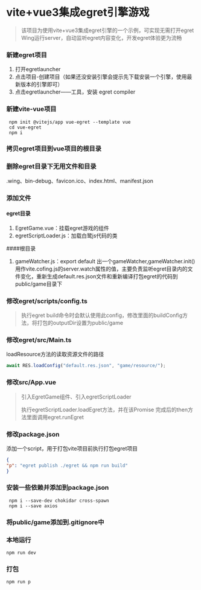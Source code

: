 # vite+vue3集成egret引擎游戏

> 该项目为使用vite+vue3集成egret引擎的一个示例，可实现无需打开egret Wing运行server，自动监听egret内容变化，开发egret体验更为流畅

### 新建egret项目

1. 打开egretlauncher
2. 点击项目-创建项目（如果还没安装引擎会提示先下载安装一个引擎，使用最新版本的引擎即可）
3. 点击egretlauncher——工具，安装 egret compiler

### 新建vite-vue项目

```shell
 npm init @vitejs/app vue-egret --template vue
 cd vue-egret
 npm i
```

### 拷贝egret项目到vue项目的根目录

### 删除egret目录下无用文件和目录

.wing、bin-debug、favicon.ico、index.html、manifest.json

### 添加文件

#### egret目录

1. EgretGame.vue：挂载egret游戏的组件
2. egretScriptLoader.js：加载白鹭js代码的类

####根目录 

1. gameWatcher.js：export default 出一个gameWatcher,gameWatcher.init()用作vite.cofing.js的server.watch属性的值，主要负责监听egret目录内的文件变化，重新生成default.res.json文件和重新编译打包egret的代码到public/game目录下

### 修改egret/scripts/config.ts

> 执行egret build命令时会默认使用此config，修改里面的buildConfig方法，将打包的outputDir设置为public/game

### 修改egret/src/Main.ts

loadResource方法的读取资源文件的路径

```typescript
await RES.loadConfig("default.res.json", "game/resource/");
```

### 修改src/App.vue

> 引入EgretGame组件、引入egretScriptLoader
>
> 执行egretScriptLoader.loadEgret方法，并在该Promise 完成后的then方法里面调用egret.runEgret

### 修改package.json

添加一个script，用于打包vite项目前执行打包egret项目

```json
{
"p": "egret publish ./egret && npm run build"
}

```

### 安装一些依赖并添加到package.json

```shell
 npm i --save-dev chokidar cross-spawn
 npm i --save axios 
```

### 将public/game添加到.gitignore中

### 本地运行

```shell
npm run dev
```

### 打包

```shell
npm run p
```



